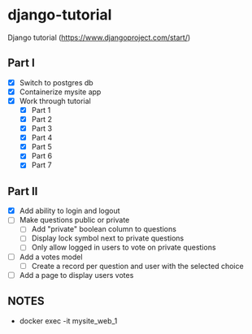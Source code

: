 # django-tutorial

Django tutorial (https://www.djangoproject.com/start/)

## Part I

- [x] Switch to postgres db
- [x] Containerize mysite app
- [x] Work through tutorial
  - [x] Part 1
  - [x] Part 2
  - [x] Part 3
  - [x] Part 4
  - [x] Part 5
  - [x] Part 6
  - [x] Part 7
  
## Part II
- [x] Add ability to login and logout
- [ ] Make questions public or private
  - [ ] Add "private" boolean column to questions
  - [ ] Display lock symbol next to private questions
  - [ ] Only allow logged in users to vote on private questions
- [ ] Add a votes model
  - [ ] Create a record per question and user with the selected choice
- [ ] Add a page to display users votes

## NOTES

- docker exec -it mysite_web_1 <COMMAND>
